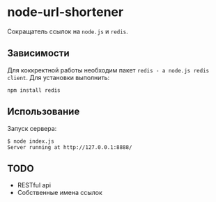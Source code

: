 node-url-shortener
==================

Сокращатель ссылок на `node.js` и `redis`.

##  Зависимости

Для коккректной работы необходим пакет `redis - a node.js redis client`. Для установки выполнить:

    npm install redis
    
## Использование

Запуск сервера:

    $ node index.js
    Server running at http://127.0.0.1:8888/

## TODO

*  RESTful api
*  Собственные имена ссылок
